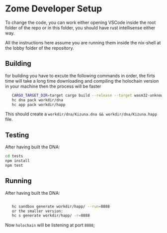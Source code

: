 
# Zome Developer Setup

To change the code, you can work either opening VSCode inside the root folder of the repo or in this folder, you should have rust intellisense either way.

All the instructions here assume you are running them inside the nix-shell at the lobby folder of the repository.

## Building

for building you have to excute the following commands in order, the firts time will take a long time downloading and compiling the holochain version in your machine then the process will be faster 

```bash
   CARGO_TARGET_DIR=target cargo build --release --target wasm32-unknown-unknown
   hc dna pack workdir/dna
   hc app pack workdir/happ
```

This should create a `workdir/dna/Kizuna.dna && workdir/dna/Kizuna.happ` file.

## Testing

After having built the DNA:

```bash
cd tests
npm install
npm test
```

## Running

After having built the DNA:

```bash

   hc sandbox generate workdir/happ/ --run=8888
   or the smaller version:
   hc s generate workdir/happ/ -r=8888 

```
Now `holochain` will be listening at port `8888`;


